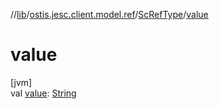 //[lib](../../../index.md)/[ostis.jesc.client.model.ref](../index.md)/[ScRefType](index.md)/[value](value.md)

# value

[jvm]\
val [value](value.md): [String](https://kotlinlang.org/api/latest/jvm/stdlib/kotlin/-string/index.html)
